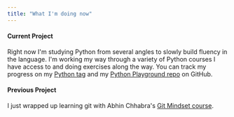 ```yaml
---
title: "What I'm doing now"
---
```


#### Current Project
Right now I'm studying Python from several angles to slowly build fluency in the language. I'm working my way through a variety of Python courses I have access to and doing exercises along the way. You can track my progress on my [Python tag](/tags/python) and my [Python Playground repo](https://github.com/0xConnorRhodes/python-playground) on GitHub.

#### Previous Project
I just wrapped up learning git with Abhin Chhabra's [Git Mindset course](/blog/git-mindset-course).

